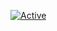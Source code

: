 [![Active](https://img.shields.io/badge/DISCORD-Dev%20en%20PHP%20et%20C-blue?style=flat-square&logo=discord)](URL)
